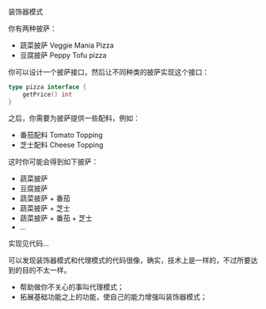 装饰器模式

你有两种披萨：

- 蔬菜披萨 Veggie Mania Pizza
- 豆腐披萨 Peppy Tofu pizza

你可以设计一个披萨接口，然后让不同种类的披萨实现这个接口：

```go
type pizza interface {
	getPrice() int
}
```

之后，你需要为披萨提供一些配料，例如：

- 番茄配料 Tomato Topping
- 芝士配料 Cheese Topping

这时你可能会得到如下披萨：

- 蔬菜披萨
- 豆腐披萨
- 蔬菜披萨 + 番茄
- 蔬菜披萨 + 芝士
- 蔬菜披萨 + 番茄 + 芝士
- ...

实现见代码...

可以发现装饰器模式和代理模式的代码很像，确实，技术上是一样的，不过所要达到的目的不太一样。

- 帮助做你不关心的事叫代理模式；
- 拓展基础功能之上的功能，使自己的能力增强叫装饰器模式；

